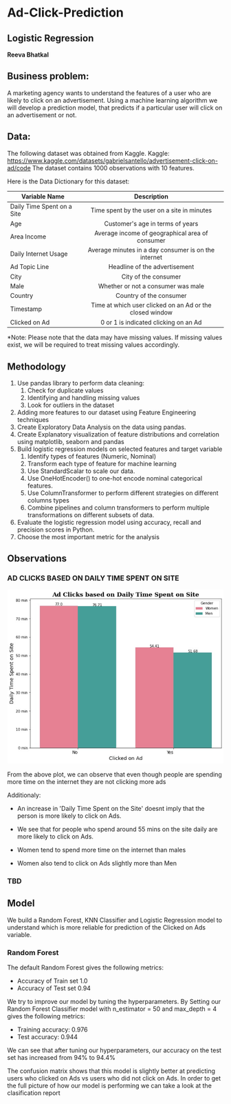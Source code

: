 # Ad-Click-Prediction
## Logistic Regression

**Reeva Bhatkal** 

## Business problem:

A marketing agency wants to understand the features of a user who are likely to click on an advertisement. Using a machine learning algorithm we will develop a prediction model, that predicts if a particular user will click on an advertisement or not. 


## Data:
The following dataset was obtained from Kaggle.
Kaggle: https://www.kaggle.com/datasets/gabrielsantello/advertisement-click-on-ad/code
The dataset contains 1000 observations with 10 features.

Here is the Data Dictionary for this dataset:



| Variable Name               | Description |
| ----------------------------|:-------------:|
| Daily Time Spent on a Site  | Time spent by the user on a site in minutes    |
| Age                         | Customer's age in terms of years     |
| Area Income                 | Average income of geographical area of consumer   |
| Daily Internet Usage        | Average minutes in a day consumer is on the internet     |
| Ad Topic Line               | Headline of the advertisement    |
| City                        | City of the consumer     |
| Male                        | Whether or not a consumer was male     |
| Country                     | Country of the consumer     |
| Timestamp                   | Time at which user clicked on an Ad or the closed window     |
| Clicked on Ad               | 0 or 1 is indicated clicking on an Ad     |


*Note: Please note that the data may have missing values. If missing values exist, we will be required to treat missing values accordingly.

## Methodology
1. Use pandas library to perform data cleaning: 
    1. Check for duplicate values
    2. Identifying and handling missing values 
    3. Look for outliers in the dataset
2. Adding more features to our dataset using Feature Engineering techniques
3. Create Exploratory Data Analysis on the data using pandas.
4. Create Explanatory visualization of feature distributions and correlation using matplotlib, seaborn and pandas
5. Build logistic regression models on selected features and target variable  
    1. Identify types of features (Numeric, Nominal)
    1. Transform each type of feature for machine learning
    1. Use StandardScalar to scale our data.
    1. Use OneHotEncoder() to one-hot encode nominal categorical features.
    1. Use ColumnTransformer to perform different strategies on different columns types
    1. Combine pipelines and column transformers to perform multiple transformations on different subsets of data.
6. Evaluate the logistic regression model using accuracy, recall and precision scores in Python.
7. Choose the most important metric for the analysis



## Observations


### AD CLICKS BASED ON DAILY TIME SPENT ON SITE
<img src = "Images/Obv 1.jpg" >


From the above plot, we can observe that even though people are spending more time on the internet they are not clicking more ads

Additionaly:

* An increase in 'Daily Time Spent on the Site' doesnt imply that the person is more likely to click on Ads.

* We see that for people who spend around 55 mins on the site daily are more likely to click on Ads.

* Women tend to spend more time on the internet than males

* Women also tend to click on Ads slightly more than Men


### TBD 


## Model

We build a Random Forest, KNN Classifier and Logistic Regression model to understand which is more reliable for prediction of the Clicked on Ads variable.
### Random Forest
The default Random Forest gives the following metrics: 
* Accuracy of Train set 1.0
* Accuracy of Test set 0.94

We try to improve our model by tuning the hyperparameters.
By Setting our Random Forest Classifier model with n_estimator = 50 and max_depth = 4  gives the following metrics: 
* Training accuracy: 0.976
* Test accuracy: 0.944

We can see that after tuning our hyperparameters, our accuracy on the test set has increased from 94% to 94.4%


The confusion matrix shows that this model is slightly better at predicting users who clicked on Ads vs users who did not click on Ads.
In order to get the full picture of how our model is performing we can take a look at the clasification report





